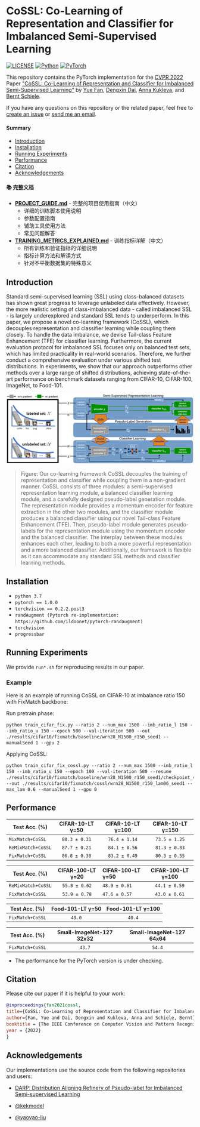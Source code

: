 # CoSSL: Co-Learning of Representation and Classifier for Imbalanced Semi-Supervised Learning
[![LICENSE](https://img.shields.io/badge/license-MIT-green?style=flat-square)](https://github.com/YUE-FAN/CoSSL/blob/main/LICENSE)
[![Python](https://img.shields.io/badge/python-3.7%20-blue.svg?style=flat-square&logo=python&color=3776AB)](https://www.python.org/)
[![PyTorch](https://img.shields.io/badge/pytorch-1.0.0-%237732a8?style=flat-square&logo=PyTorch&color=EE4C2C)](https://pytorch.org/)

This repository contains the PyTorch implementation for the [CVPR 2022](http://cvpr2022.thecvf.com/) Paper ["CoSSL: Co-Learning of Representation and Classifier for Imbalanced Semi-Supervised Learning"](https://arxiv.org/abs/2112.04564) by [Yue Fan](https://www.mpi-inf.mpg.de/departments/computer-vision-and-machine-learning/people/yue-fan), [Dengxin Dai](https://people.ee.ethz.ch/~daid/), [Anna Kukleva](https://annusha.github.io/), and [Bernt Schiele](https://www.mpi-inf.mpg.de/departments/computer-vision-and-multimodal-computing/people/bernt-schiele/).

If you have any questions on this repository or the related paper, feel free to [create an issue](https://github.com/YUE-FAN/CoSSL/issues/new) or [send me an email](mailto:yfan@mpi-inf.mpg.de). 


#### Summary

* [Introduction](#introduction)
* [Installation](#installation)
* [Running Experiments](#running-experiments)
* [Performance](#performance)
* [Citation](#citation)
* [Acknowledgements](#acknowledgements)

#### 📚 完整文档

* **[PROJECT_GUIDE.md](PROJECT_GUIDE.md)** - 完整的项目使用指南（中文）
  - 详细的训练脚本使用说明
  - 参数配置指南
  - 辅助工具使用方法
  - 常见问题解答
* **[TRAINING_METRICS_EXPLAINED.md](TRAINING_METRICS_EXPLAINED.md)** - 训练指标详解（中文）
  - 所有训练和验证指标的详细说明
  - 指标计算方法和解读方式
  - 针对不平衡数据集的特殊意义

## Introduction

Standard semi-supervised learning (SSL) using class-balanced datasets has shown great progress to leverage unlabeled data effectively. However, the more realistic setting of class-imbalanced data - called imbalanced SSL - is largely underexplored and standard SSL tends to underperform. In this paper, we propose a novel co-learning framework (CoSSL), which decouples representation and classifier learning while coupling them closely. To handle the data imbalance, we devise Tail-class Feature Enhancement (TFE) for classifier learning. Furthermore, the current evaluation protocol for imbalanced SSL focuses only on balanced test sets, which has limited practicality in real-world scenarios. Therefore, we further conduct a comprehensive evaluation under various shifted test distributions. In experiments, we show that our approach outperforms other methods over a large range of shifted distributions, achieving state-of-the-art performance on benchmark datasets ranging from CIFAR-10, CIFAR-100, ImageNet, to Food-101.  

<p align="center">
    <img src="images/pipeline.png" width="800"/>
</p>

> Figure: Our co-learning framework CoSSL decouples the training of representation and classifier while coupling them in a non-gradient manner. CoSSL consists of three modules: a semi-supervised representation learning module, a balanced classifier learning module, and a carefully designed pseudo-label generation module. The representation module provides a momentum encoder for feature extraction in the other two modules, and the classifier module produces a balanced classifier using our novel Tail-class Feature Enhancement (TFE). Then, pseudo-label module generates pseudo-labels for the representation module using the momentum encoder and the balanced classifier. The interplay between these modules enhances each other, leading to both a more powerful representation and a more balanced classifier. Additionally, our framework is flexible as it can accommodate any standard SSL methods and classifier learning methods.


## Installation

* `python 3.7`
* `pytorch == 1.0.0`
* `torchvision == 0.2.2.post3`
* `randAugment (Pytorch re-implementation: https://github.com/ildoonet/pytorch-randaugment)`
* `torchvision`
* `progressbar`

## Running Experiments

We provide `run*.sh` for reproducing results in our paper.


### Example
Here is an example of running CoSSL on CIFAR-10 at imbalance ratio 150 with FixMatch backbone:

Run pretrain phase:
```
python train_cifar_fix.py --ratio 2 --num_max 1500 --imb_ratio_l 150 --imb_ratio_u 150 --epoch 500 --val-iteration 500 --out ./results/cifar10/fixmatch/baseline/wrn28_N1500_r150_seed1 --manualSeed 1 --gpu 2
```
Applying CoSSL:
```
python train_cifar_fix_cossl.py --ratio 2 --num_max 1500 --imb_ratio_l 150 --imb_ratio_u 150 --epoch 100 --val-iteration 500 --resume ./results/cifar10/fixmatch/baseline/wrn28_N1500_r150_seed1/checkpoint_401.pth.tar --out ./results/cifar10/fixmatch/cossl/wrn28_N1500_r150_lam06_seed1 --max_lam 0.6 --manualSeed 1 --gpu 0
```


## Performance

| Test Acc. (%)      |  CIFAR-10-LT γ=50  |  CIFAR-10-LT γ=100  |  CIFAR-10-LT γ=150  |
|--------------------|:------------------:|:-------------------:|:-------------------:|
| `MixMatch+CoSSL`   |   `80.3 ± 0.31`    |    `76.4 ± 1.14`    |    `73.5 ± 1.25`    |
| `ReMixMatch+CoSSL` |   `87.7 ± 0.21`    |    `84.1 ± 0.56`    |    `81.3 ± 0.83`    |
| `FixMatch+CoSSL`   |   `86.8 ± 0.30`    |    `83.2 ± 0.49`    |    `80.3 ± 0.55`    |

| Test Acc. (%)      |  CIFAR-100-LT γ=20  | CIFAR-100-LT γ=50  |  CIFAR-100-LT γ=100  |
|--------------------|:-------------------:|:-------------------|:--------------------:|
| `ReMixMatch+CoSSL` |    `55.8 ± 0.62`    | `48.9 ± 0.61`      |    `44.1 ± 0.59`     |
| `FixMatch+CoSSL`   |    `53.9 ± 0.78`    | `47.6 ± 0.57`      |    `43.0 ± 0.61`     |

| Test Acc. (%)      |  Food-101-LT γ=50  |  Food-101-LT γ=100  |
|--------------------|:------------------:|:-------------------:|
| `FixMatch+CoSSL`   |       `49.0`       |       `40.4`        |

| Test Acc. (%)      |  Small-ImageNet-127 32x32  |  Small-ImageNet-127 64x64  |
|--------------------|:--------------------------:|:--------------------------:|
| `FixMatch+CoSSL`   |           `43.7`           |           `54.4`           |

* The performance for the PyTorch version is under checking.

## Citation

Please cite our paper if it is helpful to your work:

```bibtex
@inproceedings{fan2021cossl,
title={CoSSL: Co-Learning of Representation and Classifier for Imbalanced Semi-Supervised Learning},
author={Fan, Yue and Dai, Dengxin and Kukleva, Anna and Schiele, Bernt},
booktitle = {The IEEE Conference on Computer Vision and Pattern Recognition (CVPR)},
year = {2022}
}
```

## Acknowledgements

Our implementations use the source code from the following repositories and users:

* [DARP: Distribution Aligning Refinery of Pseudo-label for Imbalanced Semi-supervised Learning](https://github.com/bbuing9/DARP)

* [@kekmodel](https://github.com/kekmodel/FixMatch-pytorch)

* [@yaoyao-liu](https://github.com/yaoyao-liu/meta-transfer-learning)
